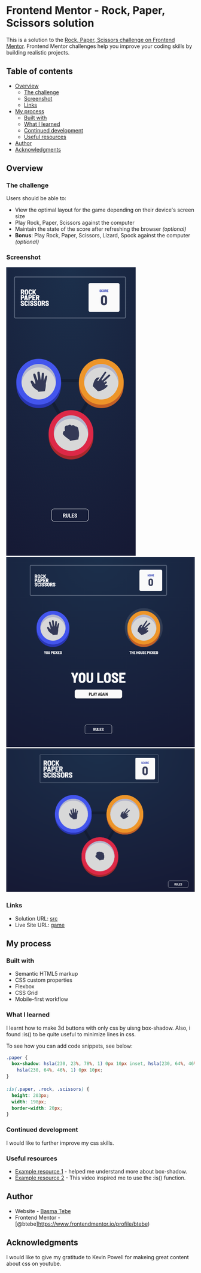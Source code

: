# Frontend Mentor - Rock, Paper, Scissors solution

This is a solution to the [Rock, Paper, Scissors challenge on Frontend Mentor](https://www.frontendmentor.io/challenges/rock-paper-scissors-game-pTgwgvgH). Frontend Mentor challenges help you improve your coding skills by building realistic projects.

## Table of contents

- [Overview](#overview)
  - [The challenge](#the-challenge)
  - [Screenshot](#screenshot)
  - [Links](#links)
- [My process](#my-process)
  - [Built with](#built-with)
  - [What I learned](#what-i-learned)
  - [Continued development](#continued-development)
  - [Useful resources](#useful-resources)
- [Author](#author)
- [Acknowledgments](#acknowledgments)

## Overview

### The challenge

Users should be able to:

- View the optimal layout for the game depending on their device's screen size
- Play Rock, Paper, Scissors against the computer
- Maintain the state of the score after refreshing the browser _(optional)_
- **Bonus**: Play Rock, Paper, Scissors, Lizard, Spock against the computer _(optional)_

### Screenshot

![1](./screenshots/rps-mobile.png)
![2](./screenshots/rps-tablet.png)
![3](./screenshots/rps-desktop.png)

### Links

- Solution URL: [src](https://your-solution-url.com)
- Live Site URL: [game](https://btebe.github.io/rps-game/)

## My process

### Built with

- Semantic HTML5 markup
- CSS custom properties
- Flexbox
- CSS Grid
- Mobile-first workflow

### What I learned

I learnt how to make 3d buttons with only css by uisng box-shadow. Also, i found :is() to be quite useful to minimize lines in css.

To see how you can add code snippets, see below:

```css
.paper {
  box-shadow: hsla(230, 23%, 78%, 1) 0px 10px inset, hsla(230, 64%, 46%, 1) 0px 5px,
    hsla(230, 64%, 46%, 1) 0px 10px;
}

:is(.paper, .rock, .scissors) {
  height: 203px;
  width: 198px;
  border-width: 20px;
}
```

### Continued development

I would like to further improve my css skills.

### Useful resources

- [Example resource 1](https://getcssscan.com/css-box-shadow-examples) - helped me understand more about box-shadow.
- [Example resource 2](https://www.youtube.com/watch?v=McC4QkCvbaY) - This video inspired me to use the :is() function.

## Author

- Website - [Basma Tebe](https://basma94tebe.wixsite.com/my-site)
- Frontend Mentor - [@btebe]https://www.frontendmentor.io/profile/btebe)

## Acknowledgments

I would like to give my gratitude to Kevin Powell for makeing great content about css on youtube.
